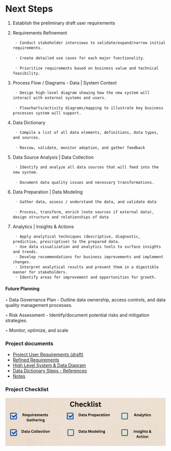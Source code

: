 # Next Steps

1. Establish the preliminary draft user requirements

2. Requirements Refinement

        ◦ Conduct stakeholder interviews to validate/expand/narrow initial requirements.

        ◦ Create detailed use cases for each major functionality.

        ◦ Prioritize requirements based on business value and technical feasibility.

3. Process Flow / Diagrams - Data | System Context
       
        ◦ Design high-level diagram showing how the new system will interact with external systems and users.
        
        ◦ Flowcharts/activity diagrams/mapping to illustrate key business processes system will support.

4. Data Dictionary

        ◦ Compile a list of all data elements, definitions, data types, and sources.

        ◦ Review, validate, monitor adoption, and gather feedback

5. Data Source Analysis | Data Collection

        ◦ Identify and analyze all data sources that will feed into the new system.

        ◦ Document data quality issues and necessary transformations.

6. Data Preparation | Data Modeling

        ◦ Gather data, assess / understand the data, and validate data 

        ◦ Process, transform, enrich (note sources if external data), design structure and relationships of data

7. Analytics | Insights & Actions

        ◦ Apply analytical techniques (descriptive, diagnostic, predictive, prescriptive) to the prepared data.
        ◦ Use data visualization and analytics tools to surface insights and trends.
        ◦ Develop recommendations for business improvements and implement changes.
        ◦ Interpret analytical results and present them in a digestible manner for stakeholders.
        ◦ Identify areas for improvement and opportunities for growth.

#### Future Planning
◦ Data Governance Plan - Outline data ownership, access controls, and data quality management processes.

◦ Risk Assessment - Identify/document potential risks and mitigation strategies. 

◦ Monitor, optimize, and scale 

### Project documents

- [Project User Requirements (draft)](/docs/Project%20Requirements.md)
- [Refined Requirements](/docs/Refined%20Requirements.md)
- [High Level System & Data Diagram](/docs/Project%20Diagrams.md)
- [Data Dictionary Steps - References](/docs/Data%20Dictionary%20Steps%20-%20References.md)
- [Notes](/docs/Notes.md)

### Project Checklist
<p align="center">
<img src = "/assets/project_task_checklist.png" alt="project_checklist" 
        style="display: block; margin: 0 auto"/>
</p>
